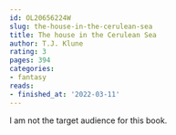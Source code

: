 ```yaml
---
id: OL20656224W
slug: the-house-in-the-cerulean-sea
title: The house in the Cerulean Sea
author: T.J. Klune
rating: 3
pages: 394
categories:
- fantasy
reads:
- finished_at: '2022-03-11'
---
```

I am not the target audience for this book.
